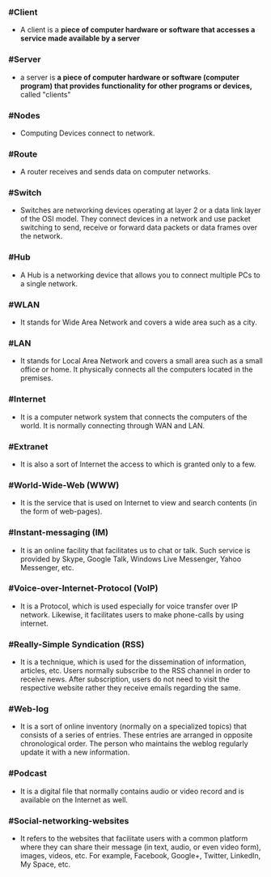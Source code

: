 ### #Client
- A client is a **piece of computer hardware or software that accesses a service made available by a server**

### #Server
-  a server is **a piece of computer hardware or software (computer program) that provides functionality for other programs or devices,** called "clients" 

### #Nodes
- Computing Devices connect to network.

### #Route
- A router receives and sends data on computer networks.

### #Switch
- Switches are networking devices operating at layer 2 or a data link layer of the OSI model. They connect devices in a network and use packet switching to send, receive or forward data packets or data frames over the network.

### #Hub
- A Hub is a networking device that allows you to connect multiple PCs to a single network.

### #WLAN
- It stands for Wide Area Network and covers a wide area such as a city.

### #LAN 
- It stands for Local Area Network and covers a small area such as a small office or home. It physically connects all the computers located in the premises.

###  #Internet
- It is a computer network system that connects the computers of the world. It is normally connecting through WAN and LAN.

###  #Extranet
- It is also a sort of Internet the access to which is granted only to a few.

### #World-Wide-Web (WWW)
- It is the service that is used on Internet to view and search contents (in the form of web-pages).

### #Instant-messaging (IM)
- It is an online facility that facilitates us to chat or talk. Such service is provided by Skype, Google Talk, Windows Live Messenger, Yahoo Messenger, etc.

###  #Voice-over-Internet-Protocol (VoIP)
- It is a Protocol, which is used especially for voice transfer over IP network. Likewise, it facilitates users to make phone-calls by using internet.

###  #Really-Simple Syndication (RSS)
- It is a technique, which is used for the dissemination of information, articles, etc. Users normally subscribe to the RSS channel in order to receive news. After subscription, users do not need to visit the respective website rather they receive emails regarding the same.

###  #Web-log
- It is a sort of online inventory (normally on a specialized topics) that consists of a series of entries. These entries are arranged in opposite chronological order. The person who maintains the weblog regularly update it with a new information.

### #Podcast
 - It is a digital file that normally contains audio or video record and is available on the Internet as well.

###  #Social-networking-websites
 - It refers to the websites that facilitate users with a common platform where they can share their message (in text, audio, or even video form), images, videos, etc. For example, Facebook, Google+, Twitter, LinkedIn, My Space, etc.






